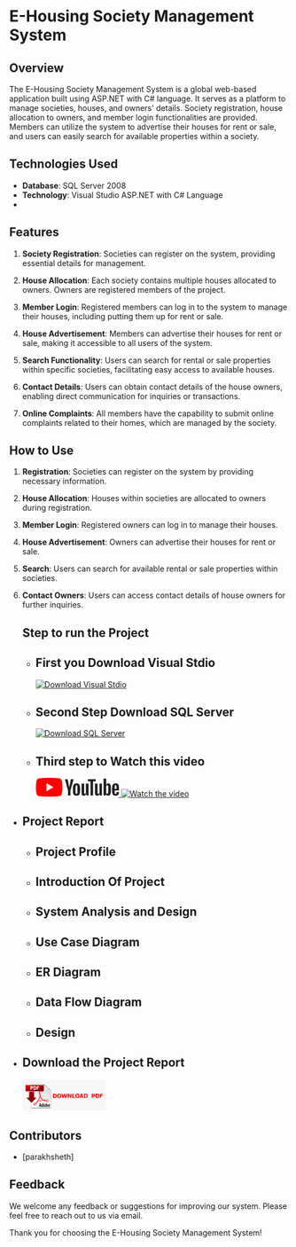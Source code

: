 # E-Housing Society Management System

## Overview

The E-Housing Society Management System is a global web-based application built using ASP.NET with C# language. It serves as a platform to manage societies, houses, and owners' details. Society registration, house allocation to owners, and member login functionalities are provided. Members can utilize the system to advertise their houses for rent or sale, and users can easily search for available properties within a society.

## Technologies Used

- **Database**: SQL Server 2008
- **Technology**: Visual Studio ASP.NET with C# Language
- 

## Features

1. **Society Registration**: Societies can register on the system, providing essential details for management.
   
2. **House Allocation**: Each society contains multiple houses allocated to owners. Owners are registered members of the project.
   
3. **Member Login**: Registered members can log in to the system to manage their houses, including putting them up for rent or sale.
   
4. **House Advertisement**: Members can advertise their houses for rent or sale, making it accessible to all users of the system.
   
5. **Search Functionality**: Users can search for rental or sale properties within specific societies, facilitating easy access to available houses.
   
6. **Contact Details**: Users can obtain contact details of the house owners, enabling direct communication for inquiries or transactions.
   
7. **Online Complaints**: All members have the capability to submit online complaints related to their homes, which are managed by the society.

## How to Use

1. **Registration**: Societies can register on the system by providing necessary information.
   
2. **House Allocation**: Houses within societies are allocated to owners during registration.
   
3. **Member Login**: Registered owners can log in to manage their houses.
   
4. **House Advertisement**: Owners can advertise their houses for rent or sale.
   
5. **Search**: Users can search for available rental or sale properties within societies.
   
6. **Contact Owners**: Users can access contact details of house owners for further inquiries.

   ## Step to run the Project
   - ## First you Download Visual Stdio
     [![Download Visual Stdio](https://img.shields.io/badge/Download-Click%20Here-blue)](https://visualstudio.microsoft.com/)
   - ## Second Step Download SQL Server
     [![Download SQL Server](https://img.shields.io/badge/Download-Click%20Here-blue)](https://www.microsoft.com/en-in/sql-server/sql-server-downloads)

   - ## Third step to Watch this video
     <a href="https://www.youtube.com/watch?v=ghHzdcpq1Uk" target="_blank">
     <img src="button.png" alt="Watch the video" style="width:150px;height:auto;"/> <img src="https://img.shields.io/badge/Click%20Here-blue" alt="Watch the video" style="width:100px;height:auto;"/> 
     </a>

 - ## Project Report

   - ## Project Profile
   - ## Introduction Of Project
   - ## System Analysis and Design
   - ## Use Case Diagram
   - ## ER Diagram
   - ## Data Flow Diagram
   - ## Design
- ## Download the Project Report 
   <a href="https://drive.google.com/file/d/1gYeYhG3d0vRdivzVD3E-9qj2H_M9M73O/view?usp=sharing" target="_blank">
     <img src="pdf.png" alt="Watch the video" style="width:150px;height:auto;"/> 
     </a>

## Contributors

- [parakhsheth]


## Feedback

We welcome any feedback or suggestions for improving our system. Please feel free to reach out to us via email.

Thank you for choosing the E-Housing Society Management System!
